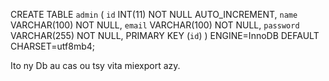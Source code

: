 CREATE TABLE `admin` (
  `id` INT(11) NOT NULL AUTO_INCREMENT,
  `name` VARCHAR(100) NOT NULL,
  `email` VARCHAR(100) NOT NULL,
  `password` VARCHAR(255) NOT NULL,
  PRIMARY KEY (`id`)
) ENGINE=InnoDB DEFAULT CHARSET=utf8mb4;

Ito ny Db au cas ou tsy vita miexport azy.